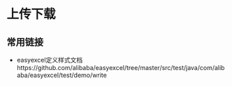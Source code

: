 # 上传下载

## 常用链接
- easyexcel定义样式文档https://github.com/alibaba/easyexcel/tree/master/src/test/java/com/alibaba/easyexcel/test/demo/write
